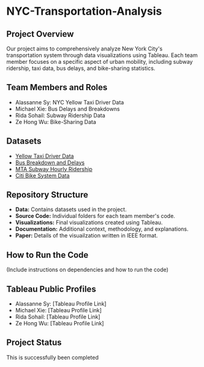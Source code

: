 # NYC-Transportation-Analysis



## Project Overview

Our project aims to comprehensively analyze New York City's transportation system through data visualizations using Tableau. Each team member focuses on a specific aspect of urban mobility, including subway ridership, taxi data, bus delays, and bike-sharing statistics.

## Team Members and Roles

- Alassanne Sy: NYC Yellow Taxi Driver Data
- Michael Xie: Bus Delays and Breakdowns
- Rida Sohail: Subway Ridership Data
- Ze Hong Wu: Bike-Sharing Data

## Datasets

- [Yellow Taxi Driver Data](https://data.cityofnewyork.us/Transportation/2020-Yellow-Taxi-Trip-Data/kxp8-n2sj)
- [Bus Breakdown and Delays](https://data.cityofnewyork.us/Transportation/Bus-Breakdown-and-Delays/ez4e-fazm)
- [MTA Subway Hourly Ridership](https://data.ny.gov/Transportation/MTA-Subway-Hourly-Ridership-Beginning-February-202/wujg-7c2s)
- [Citi Bike System Data](https://data.cityofnewyork.us/NYC-BigApps/Citi-Bike-System-Data/vsnr-94wk)



## Repository Structure

- **Data:** Contains datasets used in the project.
- **Source Code:** Individual folders for each team member's code.
- **Visualizations:** Final visualizations created using Tableau.
- **Documentation:** Additional context, methodology, and explanations.
- **Paper:** Details of the visuailzation written in IEEE format.

## How to Run the Code

(Include instructions on dependencies and how to run the code)

## Tableau Public Profiles

- Alassanne Sy: [Tableau Profile Link]
- Michael Xie: [Tableau Profile Link]
- Rida Sohail: [Tableau Profile Link]
- Ze Hong Wu: [Tableau Profile Link]

## Project Status

This is successfully been completed


